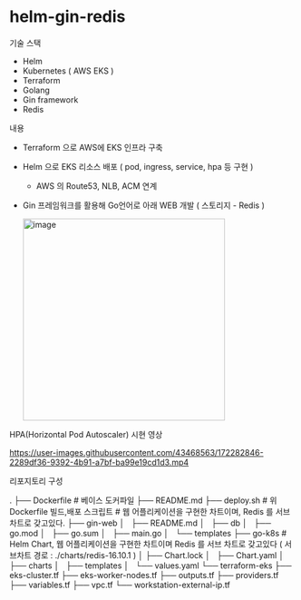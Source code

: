 # helm-gin-redis

기술 스택
- Helm
- Kubernetes ( AWS EKS )
- Terraform
- Golang
- Gin framework
- Redis

내용
- Terraform 으로 AWS에 EKS 인프라 구축
- Helm 으로 EKS 리소스 배포 ( pod, ingress, service, hpa 등 구현 )
  - AWS 의 Route53, NLB, ACM 연계
- Gin 프레임워크를 활용해 Go언어로 아래 WEB 개발 ( 스토리지 - Redis )
  
  <img width="356" alt="image" src="https://user-images.githubusercontent.com/43468563/172343206-d961cfef-49c6-4442-b0cf-e819b7a7b643.png">


HPA(Horizontal Pod Autoscaler) 시현 영상

https://user-images.githubusercontent.com/43468563/172282846-2289df36-9392-4b91-a7bf-ba99e19cd1d3.mp4


리포지토리 구성

. 
├── Dockerfile # 베이스 도커파일 
├── README.md
├── deploy.sh # 위 Dockerfile 빌드,배포 스크립트 # 웹 어플리케이션을 구현한 차트이며, Redis 를 서브 차트로 갖고있다.
├── gin-web
│   ├── README.md
│   ├── db
│   ├── go.mod
│   ├── go.sum
│   ├── main.go
│   └── templates
├── go-k8s # Helm Chart, 웹 어플리케이션을 구현한 차트이며 Redis 를 서브 차트로 갖고있다 ( 서브차트 경로 : ./charts/redis-16.10.1 )
│   ├── Chart.lock
│   ├── Chart.yaml
│   ├── charts
│   ├── templates
│   └── values.yaml
└── terraform-eks
    ├── eks-cluster.tf
    ├── eks-worker-nodes.tf
    ├── outputs.tf
    ├── providers.tf
    ├── variables.tf
    ├── vpc.tf
    └── workstation-external-ip.tf
